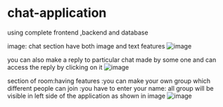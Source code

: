 # chat-application<br/>
using complete  frontend ,backend and database


image:
chat section have both image and text features
![image](https://github.com/Suryanra/chat-application/assets/142992104/1fd5e0bd-824a-4a7c-b2ce-e3793ea813a7)

you can also make a reply to particular chat made by some one 
and can access the reply by clicking on it
![image](https://github.com/Suryanra/chat-application/assets/142992104/8d214c5a-a382-4c97-bf4b-4a22f640cb31)

section of room:having features
:you can make your own group which different people can join
:you have to enter your name:
all group will be visible in left side of the application as shown in image
![image](https://github.com/Suryanra/chat-application/assets/142992104/a5fa382a-324c-4cbd-b852-ba7c71e241d7)
